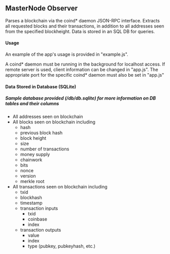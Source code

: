 ## MasterNode Observer

Parses a blockchain via the coind* daemon JSON-RPC interface. Extracts all requested blocks and their transactions, in addition to all addresses seen from the specified blockheight. Data is stored in an SQL DB for queries.

#### Usage
An example of the app's usage is provided in "example.js".

A coind* daemon must be running in the background for localhost access. If remote server is used, client information can be changed in "app.js". The appropriate port for the specific coind* daemon must also be set in "app.js"

#### Data Stored in Database (SQLite)
##### Sample database provided (/db/db.sqlite) for more information on DB tables and their columns
* All addresses seen on blockchain 
* All blocks seen on blockchain including
  * hash
  * previous block hash
  * block height
  * size
  * number of transactions
  * money supply
  * chainwork
  * bits
  * nonce
  * version
  * merkle root
* All transactions seen on blockchain including
  * txid
  * blockhash
  * timestamp
  * transaction inputs
    * txid
    * coinbase
    * index
  * transaction outputs
    * value
    * index
    * type (pubkey, pubkeyhash, etc.)
 
